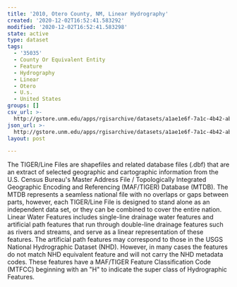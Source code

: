 ```yaml
---
title: '2010, Otero County, NM, Linear Hydrography'
created: '2020-12-02T16:52:41.583292'
modified: '2020-12-02T16:52:41.583298'
state: active
type: dataset
tags:
  - '35035'
  - County Or Equivalent Entity
  - Feature
  - Hydrography
  - Linear
  - Otero
  - U.s.
  - United States
groups: []
csv_url: >-
  http://gstore.unm.edu/apps/rgisarchive/datasets/a1ae1e6f-7a1c-4b42-ab4e-b9d748b95bc7/tl_2010_35035_linearwater.derived.csv
json_url: >-
  http://gstore.unm.edu/apps/rgisarchive/datasets/a1ae1e6f-7a1c-4b42-ab4e-b9d748b95bc7/tl_2010_35035_linearwater.derived.json
layout: post

---
```

The TIGER/Line Files are shapefiles and related database files (.dbf) that are an extract of selected geographic and cartographic information from the U.S. Census Bureau's Master Address File / Topologically Integrated Geographic Encoding and Referencing (MAF/TIGER) Database (MTDB).  The MTDB represents a seamless national file with no overlaps or gaps between parts, however, each TIGER/Line File is designed to stand alone as an independent data set, or they can be combined to cover the entire nation.  Linear Water Features includes single-line drainage water features and artificial path features that run through double-line drainage features such as rivers and streams, and serve as a linear representation of these features.  The artificial path features may correspond to those in the USGS National Hydrographic Dataset (NHD).  However, in many cases the features do not match NHD equivalent feature and will not carry the NHD metadata codes.  These features have a MAF/TIGER Feature Classification Code (MTFCC) beginning with an "H" to indicate the super class of Hydrographic Features.  

